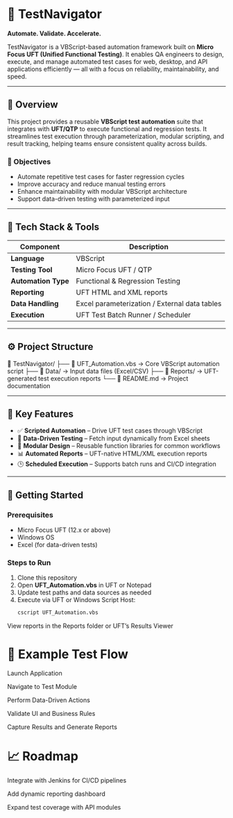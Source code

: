 # 🚀 TestNavigator

**Automate. Validate. Accelerate.**

TestNavigator is a VBScript-based automation framework built on **Micro Focus UFT (Unified Functional Testing)**. It enables QA engineers to design, execute, and manage automated test cases for web, desktop, and API applications efficiently — all with a focus on reliability, maintainability, and speed.

---

## 🧭 Overview

This project provides a reusable **VBScript test automation** suite that integrates with **UFT/QTP** to execute functional and regression tests. It streamlines test execution through parameterization, modular scripting, and result tracking, helping teams ensure consistent quality across builds.

### 🎯 Objectives
- Automate repetitive test cases for faster regression cycles
- Improve accuracy and reduce manual testing errors
- Enhance maintainability with modular VBScript architecture
- Support data-driven testing with parameterized input

---

## 🧰 Tech Stack & Tools

| Component | Description |
|-----------|-------------|
| **Language** | VBScript |
| **Testing Tool** | Micro Focus UFT / QTP |
| **Automation Type** | Functional & Regression Testing |
| **Reporting** | UFT HTML and XML reports |
| **Data Handling** | Excel parameterization / External data tables |
| **Execution** | UFT Test Batch Runner / Scheduler |

---

## ⚙️ Project Structure

📁 TestNavigator/
├── 📜 UFT_Automation.vbs → Core VBScript automation script
├── 📂 Data/ → Input data files (Excel/CSV)
├── 📂 Reports/ → UFT-generated test execution reports
└── 📄 README.md → Project documentation

---

## 🧪 Key Features

- ✅ **Scripted Automation** – Drive UFT test cases through VBScript
- 🔄 **Data-Driven Testing** – Fetch input dynamically from Excel sheets
- 🧱 **Modular Design** – Reusable function libraries for common workflows
- 📊 **Automated Reports** – UFT-native HTML/XML execution reports
- 🕒 **Scheduled Execution** – Supports batch runs and CI/CD integration

---

## 🚀 Getting Started

### Prerequisites
- Micro Focus UFT (12.x or above)
- Windows OS
- Excel (for data-driven tests)

### Steps to Run
1. Clone this repository
2. Open **UFT_Automation.vbs** in UFT or Notepad
3. Update test paths and data sources as needed
4. Execute via UFT or Windows Script Host:
   ```bash
   cscript UFT_Automation.vbs
View reports in the Reports folder or UFT’s Results Viewer

# 📁 Example Test Flow
Launch Application

Navigate to Test Module

Perform Data-Driven Actions

Validate UI and Business Rules

Capture Results and Generate Reports

# 📈 Roadmap
 Integrate with Jenkins for CI/CD pipelines

 Add dynamic reporting dashboard

 Expand test coverage with API modules
